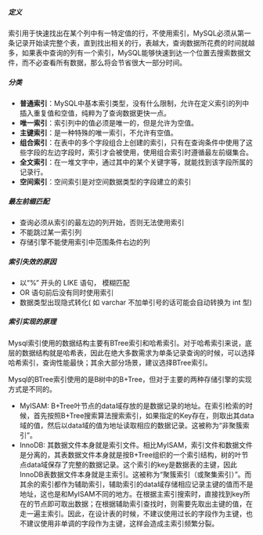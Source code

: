 ##### 定义
索引用于快速找出在某个列中有一特定值的行，不使用索引，MySQL必须从第一条记录开始读完整个表，直到找出相关的行，表越大，查询数据所花费的时间就越多，如果表中查询的列有一个索引，MySQL能够快速到达一个位置去搜索数据文件，而不必查看所有数据，那么将会节省很大一部分时间。

##### 分类
- **普通索引**：MySQL中基本索引类型，没有什么限制，允许在定义索引的列中插入重复值和空值，纯粹为了查询数据更快一点。
- **唯一索引**：索引列中的值必须是唯一的，但是允许为空值。
- **主键索引**：是一种特殊的唯一索引，不允许有空值。
- **组合索引**：在表中的多个字段组合上创建的索引，只有在查询条件中使用了这些字段的左边字段时，索引才会被使用，使用组合索引时遵循最左前缀集合。
- **全文索引**：在一堆文字中，通过其中的某个关键字等，就能找到该字段所属的记录行。
- **空间索引**：空间索引是对空间数据类型的字段建立的索引

##### 最左前缀匹配
- 查询必须从索引的最左边的列开始，否则无法使用索引
- 不能跳过某一索引列
- 存储引擎不能使用索引中范围条件右边的列


##### 索引失效的原因
- 以“%” 开头的  LIKE 语句， 模糊匹配
- OR 语句前后没有同时使用索引
- 数据类型出现隐式转化( 如 varchar 不加单引号的话可能会自动转换为 int 型)

##### 索引实现的原理
Mysql索引使用的数据结构主要有BTree索引和哈希索引。对于哈希索引来说，底层的数据结构就是哈希表，因此在绝大多数需求为单条记录查询的时候，可以选择哈希索引，查询性能最快；其余大部分场景，建议选择BTree索引。

Mysql的BTree索引使用的是B树中的B+Tree，但对于主要的两种存储引擎的实现方式是不同的。

- MyISAM: B+Tree叶节点的data域存放的是数据记录的地址。在索引检索的时候，首先按照B+Tree搜索算法搜索索引，如果指定的Key存在，则取出其data域的值，然后以data域的值为地址读取相应的数据记录。这被称为“非聚簇索引”。
- InnoDB: 其数据文件本身就是索引文件。相比MyISAM，索引文件和数据文件是分离的，其表数据文件本身就是按B+Tree组织的一个索引结构，树的叶节点data域保存了完整的数据记录。这个索引的key是数据表的主键，因此InnoDB表数据文件本身就是主索引。这被称为“聚簇索引（或聚集索引）”。而其余的索引都作为辅助索引，辅助索引的data域存储相应记录主键的值而不是地址，这也是和MyISAM不同的地方。在根据主索引搜索时，直接找到key所在的节点即可取出数据；在根据辅助索引查找时，则需要先取出主键的值，在走一遍主索引。因此，在设计表的时候，不建议使用过长的字段作为主键，也不建议使用非单调的字段作为主键，这样会造成主索引频繁分裂。